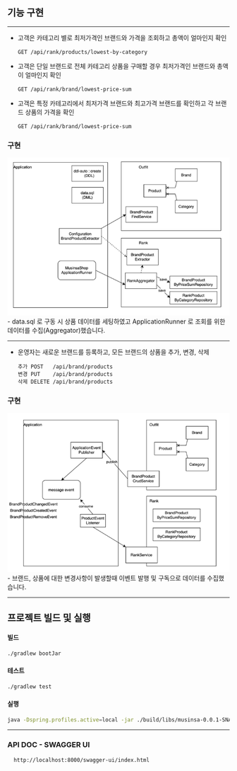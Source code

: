 
## 기능 구현

---
- 고객은 카테고리 별로 최저가격인 브랜드와 가격을 조회하고 총액이 얼마인지 확인
  ~~~
  GET /api/rank/products/lowest-by-category 
  ~~~
- 고객은 단일 브랜드로 전체 카테고리 상품을 구매할 경우 최저가격인 브랜드와 총액이 얼마인지 확인
  ~~~
  GET /api/rank/brand/lowest-price-sum
  ~~~
- 고객은 특정 카테고리에서 최저가격 브랜드와 최고가격 브랜드를 확인하고 각 브랜드 상품의 가격을 확인
  ~~~
  GET /api/rank/brand/lowest-price-sum
  ~~~
### 구현
<img src="./img2.png">
- data.sql 로 구동 시 상품 데이터를 세팅하였고 ApplicationRunner 로 조회를 위한 데이터를 수집(Aggregator)했습니다.

---

- 운영자는 새로운 브랜드를 등록하고, 모든 브랜드의 상품을 추가, 변경, 삭제  
  ~~~  
  추가 POST   /api/brand/products
  변경 PUT    /api/brand/products
  삭제 DELETE /api/brand/products
  ~~~ 
### 구현
<img src="./img1.png">
- 브랜드, 상품에 대한 변경사항이 발생할때 이벤트 발행 및 구독으로 데이터를 수집했습니다.

--- 

## 프로젝트 빌드 및 실행
#### 빌드
``` bash
./gradlew bootJar  
```

#### 테스트
``` bash
./gradlew test
```

#### 실행
``` bash
java -Dspring.profiles.active=local -jar ./build/libs/musinsa-0.0.1-SNAPSHOT.jar
```


--- 
### API DOC - SWAGGER UI 
~~~
  http://localhost:8000/swagger-ui/index.html
~~~

